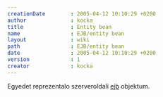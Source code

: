 ```yaml
---
creationDate        : 2005-04-12 10:10:29 +0200 
author              : kocka 
title               : Entity bean 
name                : EJB/entity bean 
layout              : wiki 
path                : EJB/entity bean 
date                : 2005-04-12 10:10:29 +0200 
version             : 1 
creator             : kocka 
---
```

Egyedet reprezentalo szerveroldali [ejb](../EJB.html) objektum.

